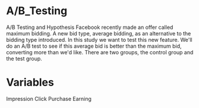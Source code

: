 # A/B_Testing
A/B Testing and Hypothesis 
Facebook recently made an offer called maximum bidding.
A new bid type, average bidding, as an alternative to the bidding type introduced.
In this study we want to test this new feature.
We'll do an A/B test to see if this average bid is better than the maximum bid, converting more than we'd like.
There are two groups, the control group and the test group.
# Variables
Impression
Click 
Purchase 
Earning 

